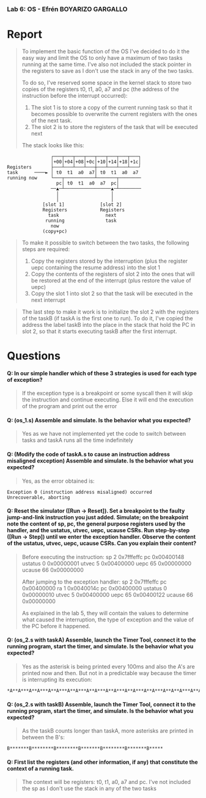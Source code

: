 ### Lab 6: OS - Efrén BOYARIZO GARGALLO

# Report
> To implement the basic function of the OS I've decided to do it the easy way and limit the OS to only have a maximum of two tasks running at the same time. I've also not included the stack pointer in the registers to save as I don't use the stack in any of the two tasks.
>
> To do so, I've reserved some space in the kernel stack to store two copies of the registers t0, t1, a0, a7 and pc (the address of the instruction before the interrupt occurred):
> 1. The slot 1 is to store a copy of the current running task so that it becomes possible to overwrite the current registers with the ones of the next task.
> 2. The slot 2 is to store the registers of the task that will be executed next
> 
> The stack looks like this:
```
                ┌───┬───┬───┬───┬───┬───┬───┬───┐
                │+00│+04│+08│+0c│+10│+14│+18│+1c│
Registers       ├───┴───┴───┴───┼───┴───┴───┴───┘
task      ────► │ t0  t1  a0  a7│ t0  t1  a0  a7
running now     └───┬───────────┴───────┬────────
                  pc│ t0  t1  a0  a7  pc│
                ──▲─┴─────────────────▲─┴────────
                  │                   │
                  │                   │
             [slot 1]             [slot 2]
             Registers            Registers
               task                 next
              running               task
                now
             (copy+pc)
```
> To make it possible to switch between the two tasks, the following steps are required:
> 1. Copy the registers stored by the interruption (plus the register uepc containing the resume address) into the slot 1
> 2. Copy the contents of the registers of slot 2 into the ones that will be restored at the end of the interrupt (plus restore the value of uepc)
> 3. Copy the slot 1 into slot 2 so that the task will be executed in the next interrupt
>

> The last step to make it work is to initialize the slot 2 with the registers of the taskB (if taskA is the first one to run). To do it, I've copied the address the label taskB into the place in the stack that hold the PC in slot 2, so that it starts executing taskB after the first interrupt.

# Questions

#### Q: In our simple handler which of these 3 strategies is used for each type of exception?
> If the exception type is a breakpoint or some syscall then it will skip the instruction and continue executing.
> Else it will end the execution of the program and print out the error

#### Q: (os_1.s) Assemble and simulate. Is the behavior what you expected?
> Yes as we have not implemented yet the code to switch between tasks and taskA runs all the time indefinitely


#### Q: (Modify the code of taskA.s to cause an instruction address misaligned exception) Assemble and simulate. Is the behavior what you expected?
> Yes, as the error obtained is:
````
Exception 0 (instruction address misaligned) occurred
Unrecoverable, aborting
````

#### Q: Reset the simulator ([Run -> Reset]). Set a breakpoint to the faulty jump-and-link instruction you just added. Simulate; on the breakpoint note the content of sp, pc, the general purpose registers used by the handler, and the ustatus, utvec, uepc, ucause CSRs. Run step-by-step ([Run -> Step]) until we enter the exception handler. Observe the content of the ustatus, utvec, uepc, ucause CSRs. Can you explain their content?
> Before executing the instruction:
> sp	2	0x7fffeffc
> pc		0x00400148
> ustatus	0	0x00000001
> utvec	5	0x00400000
> uepc	65	0x00000000
> ucause	66	0x00000000
>
> After jumping to the exception handler:
> sp	2	0x7fffeffc
> pc		0x00400000
> ra	1	0x0040014c
> pc		0x00400000
> ustatus	0	0x00000010
> utvec	5	0x00400000
> uepc	65	0x00400122
> ucause	66	0x00000000
>
> As explained in the lab 5, they will contain the values to determine what caused the interruption, the type of exception and the value of the PC before it happened.

#### Q: (os_2.s with taskA) Assemble, launch the Timer Tool, connect it to the running program, start the timer, and simulate. Is the behavior what you expected?
> Yes as the asterisk is being printed every 100ms and also the A's are printed now and then. But not in a predictable way because the timer is interrupting its execution:
````
*A**A***A**A***A**A***A**A***A**A***A**A***A**A***A**A***A**A**A***A**A***A**A***A***A
````


#### Q: (os_2.s with taskB) Assemble, launch the Timer Tool, connect it to the running program, start the timer, and simulate. Is the behavior what you expected?
> As the taskB counts longer than taskA, more asterisks are printed in between the B's:
````
B*******B********B********B*******B********B*******B*****
````


#### Q: First list the registers (and other information, if any) that constitute the context of a running task.
> The context will be registers: t0, t1, a0, a7 and pc. I've not included the sp as I don't use the stack in any of the two tasks
> 